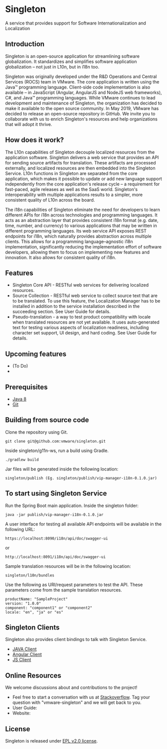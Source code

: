 ﻿Singleton 
============

A service that provides support for Software Internationalization and Localization

Introduction
------------
Singleton is an open-source application for streamlining software globalization. It standardizes and simplifies software application globalization – not just in L10n, but in i18n too. 

Singleton was originally developed under the R&D Operations and Central Services (ROCS) team in VMware. The core application is written using the Java™ programming language. Client-side code implementation is also available – in JavaScript (Angular, AngularJS and NodeJS web frameworks), C#, and Java™ programming languages. While VMware continues to lead development and maintenance of Singleton, the organization has decided to make it available to the open source community. In May 2019, VMware has decided to release an open-source repository in GitHub. We invite you to collaborate with us to enrich Singleton's resources and help organizations that will adopt it thrive. 

How does it work?
------------
The L10n capabilities of Singleton decouple localized resources from the application software. Singleton delivers a web service that provides an API for sending source artifacts for translation. These artifacts are processed externally, and localized resources are then embedded into the Singleton Service. L10n functions in Singleton are separated from the core application, which makes it possible to update or add new language support independently from the core application's release cycle – a requirement for fast-paced, agile releases as well as the SaaS world. Singleton's interoperability with multiple applications results to a simpler, more consistent quality of L10n across the board.

The i18n capabilities of Singleton eliminate the need for developers to learn different APIs for i18n across technologies and programming languages. It acts as an abstraction layer that provides consistent i18n format (e.g. date, time, number, and currency) to various applications that may be written in different programming languages. Its web service API exposes REST endpoints for i18n, which naturally provides abstraction across multiple clients. This allows for a programming language–agnostic i18n implementation, significantly reducing the implementation effort of software developers, allowing them to focus on implementing new features and innovation. It also allows for consistent quality of i18n.

Features
---------
 * Singleton Core API - RESTful web services for delivering localized resources.
 * Source Collection - RESTful web service to collect source text that are to be translated. To use this feature, the Localization Manager has to be installed in addition to the service installation described in the succeeding section. See User Guide for details.
 * Pseudo-translation - a way to test product compatibility with locale when translated resources are not yet available. It uses auto-generated text for testing various aspects of localization readiness, including character set support, UI design, and hard coding. See User Guide for details.
 
 
Upcoming features
---------
 * (To Do)
 *

Prerequisites
---------
 * [Java 8](https://www.oracle.com/technetwork/java/javase/downloads/jdk8-downloads-2133151.html)
 * [Git](https://git-scm.com/downloads)

Building from source code
---------
 Clone the repository using Git.
 ```
 git clone git@github.com:vmware/singleton.git
 ```
 Inside singleton/g11n-ws, run a build using Gradle.
 ```
 ./gradlew build
 ```
 Jar files will be generated inside the following location:
 ```
 singleton/publish (Eg. singleton/publish/vip-manager-i18n-0.1.0.jar)
 ```
 
To start using Singleton Service
---------
 Run the Spring Boot main application. Inside the singleton folder:
 ```
 java -jar publish/vip-manager-i18n-0.1.0.jar
 ```
 A user interface for testing all available API endpoints will be available in the following URL:
 ```
 https://localhost:8090/i18n/api/doc/swagger-ui
 ```
 or
  ```
 http://localhost:8091/i18n/api/doc/swagger-ui
 ```
 Sample translation resources will be in the following location:
 ```
 singleton/l10n/bundles
 ```
 Use the following as URI/request parameters to test the API. These parameters come from the sample translation resources.
 ```  
 productName: "SampleProject"
 version: "1.0.0"
 component: "component1" or "component2"
 locale: "en", "ja" or "es"
 ```

Singleton Clients
----------------
 Singleton also provides client bindings to talk with Singleton Service.

 * [JAVA Client](https://github.com/vmware/singleton/tree/g11n-java-client)
 * [Angular Client](https://github.com/vmware/singleton/tree/g11n-angular-client)
 * [JS Client](https://github.com/vmware/singleton/tree/g11n-js-client)

Online Resources
----------------
 We welcome discussions about and contributions to the project!
 
 * Feel free to start a conversation with us at [Stackoverflow](https://stackoverflow.com/). Tag your question with "vmware-singleton" and we will get back to you.
 * User Guide:
 * Website: 


License
--------
Singleton is released under [EPL v2.0 license](https://github.com/vmware/singleton/blob/master/LICENSE.txt).

